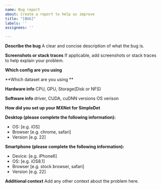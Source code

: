 ```yaml
---
name: Bug report
about: Create a report to help us improve
title: "[BUG]"
labels: ''
assignees: ''

---
```


**Describe the bug**
A clear and concise description of what the bug is.

**Screenshots or stack traces**
If applicable, add screenshots or stack traces to help explain your problem.

**Which config are you using**

**Which dataset are you using **

**Hardware info**
CPU, GPU, Storage(Disk or NFS)

**Software info**
driver, CUDA, cuDNN versions
OS verison

**How did you set up your MXNet for SimpleDet**



**Desktop (please complete the following information):**
 - OS: [e.g. iOS]
 - Browser [e.g. chrome, safari]
 - Version [e.g. 22]

**Smartphone (please complete the following information):**
 - Device: [e.g. iPhone6]
 - OS: [e.g. iOS8.1]
 - Browser [e.g. stock browser, safari]
 - Version [e.g. 22]

**Additional context**
Add any other context about the problem here.
